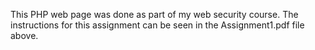 This PHP web page was done as part of my web security course. The instructions for this assignment can be seen in the Assignment1.pdf file above.
